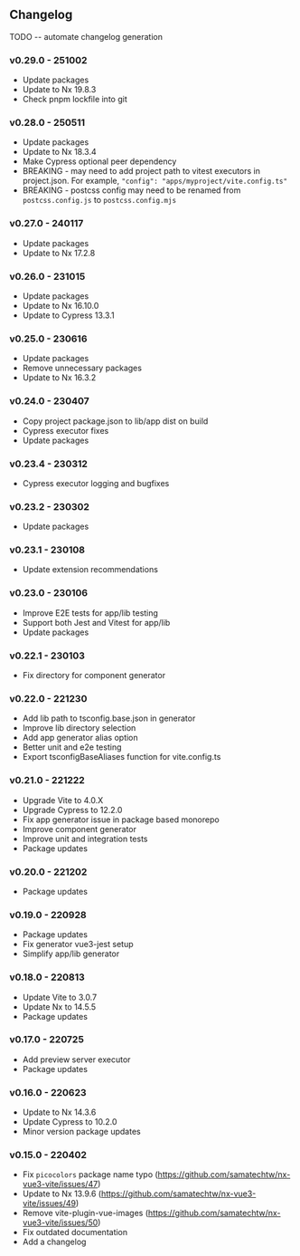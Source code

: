 ## Changelog

TODO -- automate changelog generation

### v0.29.0 - 251002

- Update packages
- Update to Nx 19.8.3
- Check pnpm lockfile into git

### v0.28.0 - 250511

- Update packages
- Update to Nx 18.3.4
- Make Cypress optional peer dependency
- BREAKING - may need to add project path to vitest executors in project.json. For example, `"config": "apps/myproject/vite.config.ts"`
- BREAKING - postcss config may need to be renamed from `postcss.config.js` to `postcss.config.mjs`

### v0.27.0 - 240117

- Update packages
- Update to Nx 17.2.8

### v0.26.0 - 231015

- Update packages
- Update to Nx 16.10.0
- Update to Cypress 13.3.1

### v0.25.0 - 230616

- Update packages
- Remove unnecessary packages
- Update to Nx 16.3.2

### v0.24.0 - 230407

- Copy project package.json to lib/app dist on build
- Cypress executor fixes
- Update packages

### v0.23.4 - 230312

- Cypress executor logging and bugfixes

### v0.23.2 - 230302

- Update packages

### v0.23.1 - 230108

- Update extension recommendations

### v0.23.0 - 230106

- Improve E2E tests for app/lib testing
- Support both Jest and Vitest for app/lib
- Update packages

### v0.22.1 - 230103

- Fix directory for component generator

### v0.22.0 - 221230

- Add lib path to tsconfig.base.json in generator
- Improve lib directory selection
- Add app generator alias option
- Better unit and e2e testing
- Export tsconfigBaseAliases function for vite.config.ts

### v0.21.0 - 221222

- Upgrade Vite to 4.0.X
- Upgrade Cypress to 12.2.0
- Fix app generator issue in package based monorepo
- Improve component generator
- Improve unit and integration tests
- Package updates

### v0.20.0 - 221202

- Package updates

### v0.19.0 - 220928

- Package updates
- Fix generator vue3-jest setup
- Simplify app/lib generator

### v0.18.0 - 220813

- Update Vite to 3.0.7
- Update Nx to 14.5.5
- Package updates

### v0.17.0 - 220725

- Add preview server executor
- Package updates

### v0.16.0 - 220623

- Update to Nx 14.3.6
- Update Cypress to 10.2.0
- Minor version package updates

### v0.15.0 - 220402

- Fix `picocolors` package name typo (https://github.com/samatechtw/nx-vue3-vite/issues/47)
- Update to Nx 13.9.6 (https://github.com/samatechtw/nx-vue3-vite/issues/49)
- Remove vite-plugin-vue-images (https://github.com/samatechtw/nx-vue3-vite/issues/50)
- Fix outdated documentation
- Add a changelog
